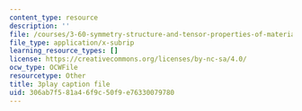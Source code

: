 ```yaml
---
content_type: resource
description: ''
file: /courses/3-60-symmetry-structure-and-tensor-properties-of-materials-fall-2005/306ab7f581a46f9c50f9e76330079780_lPgglz6xeZU.srt
file_type: application/x-subrip
learning_resource_types: []
license: https://creativecommons.org/licenses/by-nc-sa/4.0/
ocw_type: OCWFile
resourcetype: Other
title: 3play caption file
uid: 306ab7f5-81a4-6f9c-50f9-e76330079780
---
```

